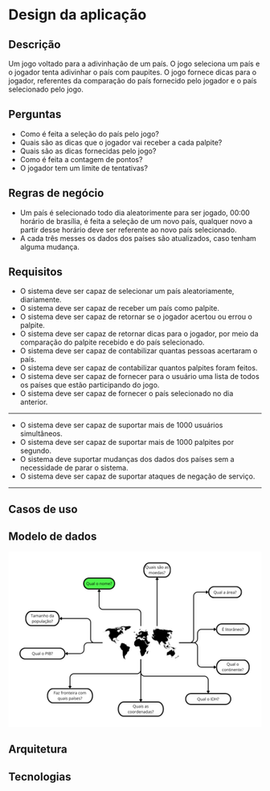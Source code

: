 # Design da aplicação

## Descrição
Um jogo voltado para a adivinhação de um país.
O jogo seleciona um país e o jogador tenta adivinhar o país com paupites. O jogo
fornece dicas para o jogador, referentes da comparação do país fornecido pelo jogador
e o país selecionado pelo jogo.

## Perguntas
- Como é feita a seleção do país pelo jogo?
- Quais são as dicas que o jogador vai receber a cada palpite?
- Quais são as dicas fornecidas pelo jogo?
- Como é feita a contagem de pontos?
- O jogador tem um limite de tentativas?

## Regras de negócio
- Um país é selecionado todo dia aleatorimente para ser jogado, 00:00
horário de brasília, é feita a seleção de um novo país, qualquer novo a partir 
desse horário deve ser referente ao novo país selecionado.
- A cada três messes os dados dos países são atualizados, caso tenham alguma mudança.

## Requisitos
- O sistema deve ser capaz de selecionar um país aleatoriamente, diariamente.
- O sistema deve ser capaz de receber um país como palpite.
- O sistema deve ser capaz de retornar se o jogador acertou ou errou o palpite.
- O sistema deve ser capaz de retornar dicas para o jogador, por meio da comparação do palpite recebido e do país selecionado. 
- O sistema deve ser capaz de contabilizar quantas pessoas acertaram o país.
- O sistema deve ser capaz de contabilizar quantos palpites foram feitos.
- O sistema deve ser capaz de fornecer para o usuário uma lista de todos os países que estão participando do jogo.
- O sistema deve ser capaz de fornecer o país selecionado no dia anterior.
---
- O sistema deve ser capaz de suportar mais de 1000 usuários simultâneos.
- O sistema deve ser capaz de suportar mais de 1000 palpites por segundo.
- O sistema deve suportar mudanças dos dados dos países sem a necessidade de parar o sistema.
- O sistema deve ser capaz de suportar ataques de negação de serviço.
---


## Casos de uso

## Modelo de dados
![modelo de dados país](image/pais.png)

## Arquitetura

## Tecnologias